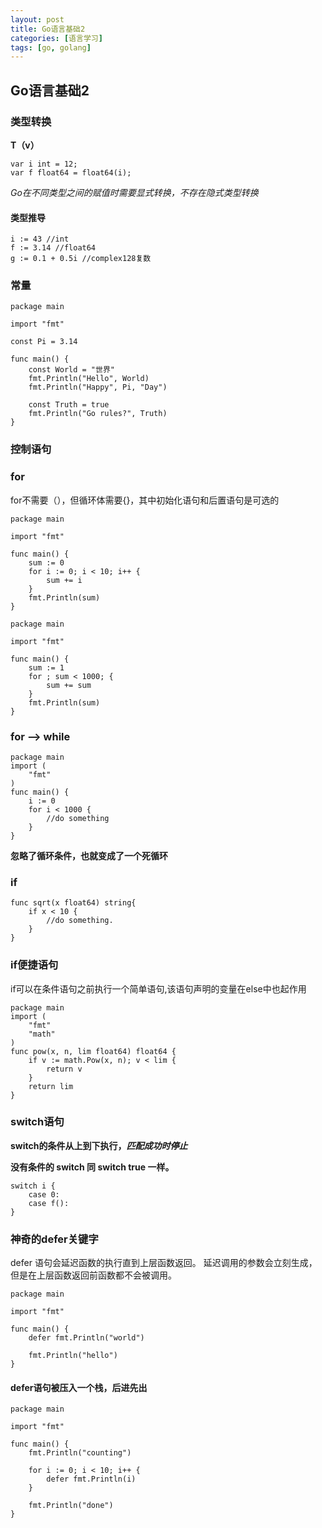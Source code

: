 ```yaml
---
layout: post
title: Go语言基础2
categories: [语言学习]
tags: [go, golang]
---
```

## Go语言基础2
### 类型转换

**T（v）**

```
var i int = 12;
var f float64 = float64(i);
```
_Go在不同类型之间的赋值时需要显式转换，不存在隐式类型转换_

#### 类型推导

```
i := 43 //int
f := 3.14 //float64
g := 0.1 + 0.5i //complex128复数
```

### 常量

```
package main

import "fmt"

const Pi = 3.14

func main() {
	const World = "世界"
	fmt.Println("Hello", World)
	fmt.Println("Happy", Pi, "Day")

	const Truth = true
	fmt.Println("Go rules?", Truth)
}
```
### 控制语句

### for

for不需要（），但循环体需要{}，其中初始化语句和后置语句是可选的

```
package main

import "fmt"

func main() {
	sum := 0
	for i := 0; i < 10; i++ {
		sum += i
	}
	fmt.Println(sum)
}
```

```
package main

import "fmt"

func main() {
	sum := 1
	for ; sum < 1000; {
		sum += sum
	}
	fmt.Println(sum)
}
```

### for --> while

```
package main
import (
	"fmt"
)
func main() {
	i := 0
	for i < 1000 {
		//do something
	}
}
```
**忽略了循环条件，也就变成了一个死循环**

### if

```
func sqrt(x float64) string{
	if x < 10 {
		//do something.
	}
}
```

### if便捷语句

if可以在条件语句之前执行一个简单语句,该语句声明的变量在else中也起作用

```
package main
import (
	"fmt"
	"math"
)
func pow(x, n, lim float64) float64 {
	if v := math.Pow(x, n); v < lim {
		return v
	}
	return lim
}
```

### switch语句

**switch的条件从上到下执行，_匹配成功时停止_** 

**没有条件的 switch 同 switch true 一样。**

```
switch i {
	case 0:
	case f():
}
```

### 神奇的defer关键字

defer 语句会延迟函数的执行直到上层函数返回。
延迟调用的参数会立刻生成，但是在上层函数返回前函数都不会被调用。

```
package main

import "fmt"

func main() {
	defer fmt.Println("world")

	fmt.Println("hello")
}

```

#### defer语句被压入一个栈，后进先出

```
package main

import "fmt"

func main() {
	fmt.Println("counting")

	for i := 0; i < 10; i++ {
		defer fmt.Println(i)
	}

	fmt.Println("done")
}

```